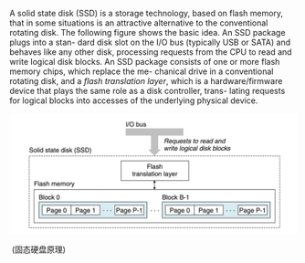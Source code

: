 A solid state disk (SSD) is a storage technology, based on flash memory, that in some situations is an attractive alternative to the conventional rotating disk. The following figure shows the basic idea. An SSD package plugs into a stan- dard disk slot on the I/O bus (typically USB or SATA) and behaves like any other disk, processing requests from the CPU to read and write logical disk blocks. An SSD package consists of one or more flash memory chips, which replace the me- chanical drive in a conventional rotating disk, and a *flash translation layer*, which is a hardware/firmware device that plays the same role as a disk controller, trans- lating requests for logical blocks into accesses of the underlying physical device.

<img src="1.png" alt="image" style="zoom:50%;" />

​																		(固态硬盘原理)